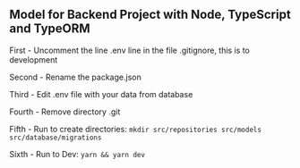 ## Model for Backend Project with Node, TypeScript and TypeORM

First - Uncomment the line .env line in the file .gitignore, this is to development

Second - Rename the package.json

Third - Edit .env file with your data from database

Fourth - Remove directory .git

Fifth - Run to create directories:
`mkdir src/repositories src/models src/database/migrations`

Sixth - Run to Dev:
`yarn && yarn dev`
